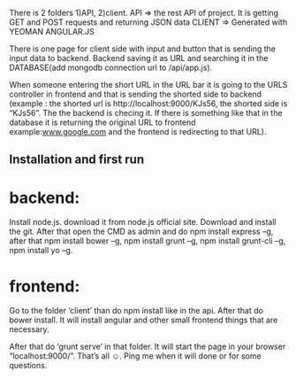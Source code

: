 There is 2 folders 1)API, 2)client.
API => the rest API of project. It is getting GET and POST requests and returning JSON data
CLIENT => Generated with YEOMAN ANGULAR.JS

There is one page for client side with input and button that is sending the input data to backend. Backend saving it as URL and searching it in the DATABASE(add mongodb connection url to /api/app.js).

When someone entering the short URL in the URL bar it is going to the URLS controller in frontend and that is sending the shorted side to backend (example : the shorted url is http://localhost:9000/KJs56, the shorted side is “KJs56”. The the backend is checing it. If there is something like that in the database it is returning the original URL to frontend example:www.google.com and the frontend is redirecting to that URL).

## Installation and first run ##

# backend: #

Install node.js. download it from node.js official site. Download and install the git. After that open the CMD as admin and do npm install express –g, after that npm install bower –g, npm install grunt –g, npm install grunt-cli –g, npm install yo –g.

# frontend: #

Go to the folder ‘client’ than do npm install like in the api.
After that do bower install. It will install angular and other small frontend things that are necessary.

After that do ‘grunt serve’ in that folder. It will start the page in your browser “localhost:9000/”.
That’s all ☺. Ping me when it will done or for some questions.
